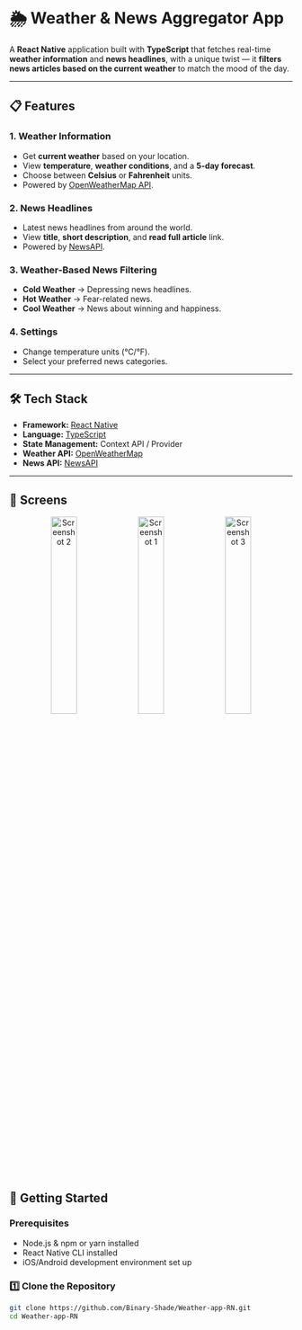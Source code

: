 # 🌦️ Weather & News Aggregator App

A **React Native** application built with **TypeScript** that fetches real-time **weather information** and **news headlines**, with a unique twist — it **filters news articles based on the current weather** to match the mood of the day.  

---

## 📋 Features

### 1. Weather Information
- Get **current weather** based on your location.
- View **temperature**, **weather conditions**, and a **5-day forecast**.
- Choose between **Celsius** or **Fahrenheit** units.
- Powered by [OpenWeatherMap API](https://openweathermap.org/api).

### 2. News Headlines
- Latest news headlines from around the world.
- View **title**, **short description**, and **read full article** link.
- Powered by [NewsAPI](https://newsapi.org/).

### 3. Weather-Based News Filtering
- **Cold Weather** → Depressing news headlines.  
- **Hot Weather** → Fear-related news.  
- **Cool Weather** → News about winning and happiness.

### 4. Settings
- Change temperature units (°C/°F).
- Select your preferred news categories.

---

## 🛠️ Tech Stack

- **Framework:** [React Native](https://reactnative.dev/)
- **Language:** [TypeScript](https://www.typescriptlang.org/)
- **State Management:** Context API / Provider 
- **Weather API:** [OpenWeatherMap](https://openweathermap.org/api)
- **News API:** [NewsAPI](https://newsapi.org/)

---

## 📸 Screens

<p align="center">
  <img src="https://github.com/user-attachments/assets/84587955-93bd-467a-9592-ef8befc13d56" alt="Screenshot 2" width="30%" />
  <img src="https://github.com/user-attachments/assets/d81f1340-9717-447f-bed1-73b42bcbc0b1" alt="Screenshot 1" width="30%" />
  <img src="https://github.com/user-attachments/assets/fbcbb681-dc29-4084-acd9-0d1385ed7ab7" alt="Screenshot 3" width="30%" />
</p>



## 🚀 Getting Started

### Prerequisites
- Node.js & npm or yarn installed
- React Native CLI installed
- iOS/Android development environment set up

### 1️⃣ Clone the Repository
```bash
git clone https://github.com/Binary-Shade/Weather-app-RN.git
cd Weather-app-RN
```
